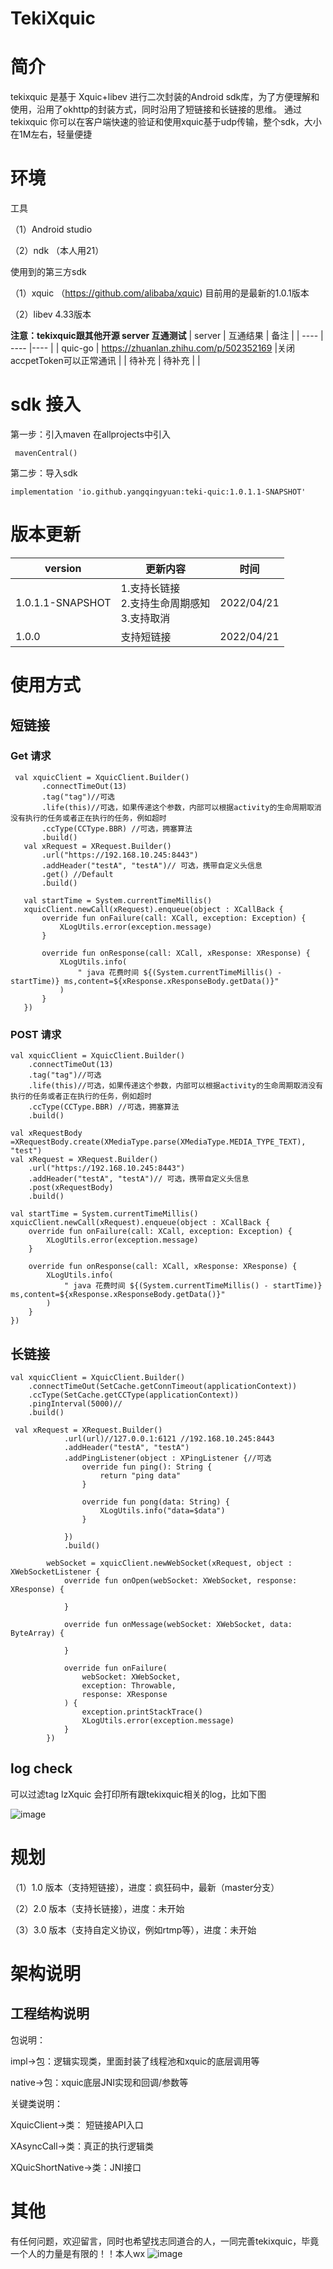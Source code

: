 # TekiXquic

# 简介
tekixquic 是基于 Xquic+libev 进行二次封装的Android sdk库，为了方便理解和使用，沿用了okhttp的封装方式，同时沿用了短链接和长链接的思维。
通过tekixquic 你可以在客户端快速的验证和使用xquic基于udp传输，整个sdk，大小在1M左右，轻量便捷

# 环境
工具

（1）Android studio

（2）ndk （本人用21）

使用到的第三方sdk

（1）xquic （https://github.com/alibaba/xquic) 目前用的是最新的1.0.1版本

（2）libev 4.33版本


**注意：tekixquic跟其他开源 server 互通测试**
|  server   | 互通结果  | 备注  |
|  ----  | ----  |----  |
| quic-go  | https://zhuanlan.zhihu.com/p/502352169 |关闭accpetToken可以正常通讯 |
| 待补充  | 待补充 | |

# sdk 接入

第一步：引入maven 在allprojects中引入

```
 mavenCentral()
```

第二步：导入sdk</br>
```
implementation 'io.github.yangqingyuan:teki-quic:1.0.1.1-SNAPSHOT'
```

# 版本更新
|  version   | 更新内容  | 时间  |
|  ----  | ----  |----  |
| 1.0.1.1-SNAPSHOT  | 1.支持长链接</br> 2.支持生命周期感知</br> 3.支持取消</br> | 2022/04/21 |
| 1.0.0  | 支持短链接 |2022/04/21|

# 使用方式
## 短链接
### Get 请求
 ```
  val xquicClient = XquicClient.Builder()
        .connectTimeOut(13)
        .tag("tag")//可选
        .life(this)//可选，如果传递这个参数，内部可以根据activity的生命周期取消没有执行的任务或者正在执行的任务，例如超时
        .ccType(CCType.BBR) //可选，拥塞算法
        .build()
    val xRequest = XRequest.Builder()
        .url("https://192.168.10.245:8443")
        .addHeader("testA", "testA")// 可选，携带自定义头信息
        .get() //Default
        .build()

    val startTime = System.currentTimeMillis()
    xquicClient.newCall(xRequest).enqueue(object : XCallBack {
        override fun onFailure(call: XCall, exception: Exception) {
            XLogUtils.error(exception.message)
        }

        override fun onResponse(call: XCall, xResponse: XResponse) {
            XLogUtils.info(
                " java 花费时间 ${(System.currentTimeMillis() - startTime)} ms,content=${xResponse.xResponseBody.getData()}"
            )
        }
    })
```
### POST 请求
```
val xquicClient = XquicClient.Builder()
    .connectTimeOut(13)
    .tag("tag")//可选
    .life(this)//可选，如果传递这个参数，内部可以根据activity的生命周期取消没有执行的任务或者正在执行的任务，例如超时
    .ccType(CCType.BBR) //可选，拥塞算法
    .build()

val xRequestBody =XRequestBody.create(XMediaType.parse(XMediaType.MEDIA_TYPE_TEXT), "test")
val xRequest = XRequest.Builder()
    .url("https://192.168.10.245:8443")
    .addHeader("testA", "testA")// 可选，携带自定义头信息
    .post(xRequestBody)
    .build()

val startTime = System.currentTimeMillis()
xquicClient.newCall(xRequest).enqueue(object : XCallBack {
    override fun onFailure(call: XCall, exception: Exception) {
        XLogUtils.error(exception.message)
    }

    override fun onResponse(call: XCall, xResponse: XResponse) {
        XLogUtils.info(
            " java 花费时间 ${(System.currentTimeMillis() - startTime)} ms,content=${xResponse.xResponseBody.getData()}"
        )
    }
})

```

## 长链接

```
val xquicClient = XquicClient.Builder()
    .connectTimeOut(SetCache.getConnTimeout(applicationContext))
    .ccType(SetCache.getCCType(applicationContext))
    .pingInterval(5000)//
    .build()

 val xRequest = XRequest.Builder()
            .url(url)//127.0.0.1:6121 //192.168.10.245:8443
            .addHeader("testA", "testA")
            .addPingListener(object : XPingListener {//可选
                override fun ping(): String {
                    return "ping data"
                }

                override fun pong(data: String) {
                    XLogUtils.info("data=$data")
                }

            })
            .build()

        webSocket = xquicClient.newWebSocket(xRequest, object : XWebSocketListener {
            override fun onOpen(webSocket: XWebSocket, response: XResponse) {

            }

            override fun onMessage(webSocket: XWebSocket, data: ByteArray) {

            }

            override fun onFailure(
                webSocket: XWebSocket,
                exception: Throwable,
                response: XResponse
            ) {
                exception.printStackTrace()
                XLogUtils.error(exception.message)
            }
        })

```

## log check
可以过滤tag lzXquic 会打印所有跟tekixquic相关的log，比如下图

![image](https://user-images.githubusercontent.com/6867757/162715655-ef6f864a-1f83-4ae8-bad5-1691acfb7f67.png)


# 规划

（1）1.0 版本（支持短链接），进度：疯狂码中，最新（master分支）

（2）2.0 版本（支持长链接），进度：未开始

（3）3.0 版本（支持自定义协议，例如rtmp等），进度：未开始


# 架构说明



## 工程结构说明
包说明：

impl->包：逻辑实现类，里面封装了线程池和xquic的底层调用等

native->包：xquic底层JNI实现和回调/参数等

关键类说明：

XquicClient->类： 短链接API入口

XAsyncCall->类：真正的执行逻辑类

XQuicShortNative->类：JNI接口


# 其他
有任何问题，欢迎留言，同时也希望找志同道合的人，一同完善tekixquic，毕竟一个人的力量是有限的！！本人wx
![image](https://user-images.githubusercontent.com/6867757/162711742-7cfd5e4b-54d8-4c4f-b80e-4d9c9af34ba5.png)

